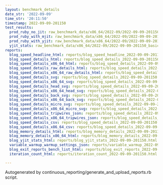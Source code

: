 ```yaml
---
layout: benchmark_details
date_str: '2022-09-09'
time_str: '20:11:50'
timestamp: 2022-09-09-201150
test_results:
  prod_ruby_no_jit: raw_benchmark_data/x86_64/2022-09/2022-09-09-201150_basic_benchmark_prod_ruby_no_jit.json
  prod_ruby_with_mjit: raw_benchmark_data/x86_64/2022-09/2022-09-09-201150_basic_benchmark_prod_ruby_with_mjit.json
  prod_ruby_with_yjit: raw_benchmark_data/x86_64/2022-09/2022-09-09-201150_basic_benchmark_prod_ruby_with_yjit.json
  yjit_stats: raw_benchmark_data/x86_64/2022-09/2022-09-09-201150_basic_benchmark_yjit_stats.json
reports:
  blog_speed_headline_html: reports/blog_speed_headline_2022-09-09-201150.html
  blog_speed_details_html: reports/blog_speed_details_2022-09-09-201150.html
  blog_speed_details_x86_64_html: reports/blog_speed_details_2022-09-09-201150.x86_64.html
  blog_speed_details_raw_details_html: reports/blog_speed_details_2022-09-09-201150.raw_details.html
  blog_speed_details_x86_64_raw_details_html: reports/blog_speed_details_2022-09-09-201150.x86_64.raw_details.html
  blog_speed_details_svg: reports/blog_speed_details_2022-09-09-201150.svg
  blog_speed_details_x86_64_svg: reports/blog_speed_details_2022-09-09-201150.x86_64.svg
  blog_speed_details_head_svg: reports/blog_speed_details_2022-09-09-201150.head.svg
  blog_speed_details_x86_64_head_svg: reports/blog_speed_details_2022-09-09-201150.x86_64.head.svg
  blog_speed_details_back_svg: reports/blog_speed_details_2022-09-09-201150.back.svg
  blog_speed_details_x86_64_back_svg: reports/blog_speed_details_2022-09-09-201150.x86_64.back.svg
  blog_speed_details_micro_svg: reports/blog_speed_details_2022-09-09-201150.micro.svg
  blog_speed_details_x86_64_micro_svg: reports/blog_speed_details_2022-09-09-201150.x86_64.micro.svg
  blog_speed_details_tripwires_json: reports/blog_speed_details_2022-09-09-201150.tripwires.json
  blog_speed_details_x86_64_tripwires_json: reports/blog_speed_details_2022-09-09-201150.x86_64.tripwires.json
  blog_speed_details_csv: reports/blog_speed_details_2022-09-09-201150.csv
  blog_speed_details_x86_64_csv: reports/blog_speed_details_2022-09-09-201150.x86_64.csv
  blog_memory_details_html: reports/blog_memory_details_2022-09-09-201150.html
  blog_memory_details_x86_64_html: reports/blog_memory_details_2022-09-09-201150.x86_64.html
  blog_yjit_stats_html: reports/blog_yjit_stats_2022-09-09-201150.html
  variable_warmup_warmup_settings_json: reports/variable_warmup_2022-09-09-201150.warmup_settings.json
  blog_exit_reports_bench_list_html: reports/blog_exit_reports_2022-09-09-201150.bench_list.html
  iteration_count_html: reports/iteration_count_2022-09-09-201150.html

---
```

Autogenerated by continuous_reporting/generate_and_upload_reports.rb script.

